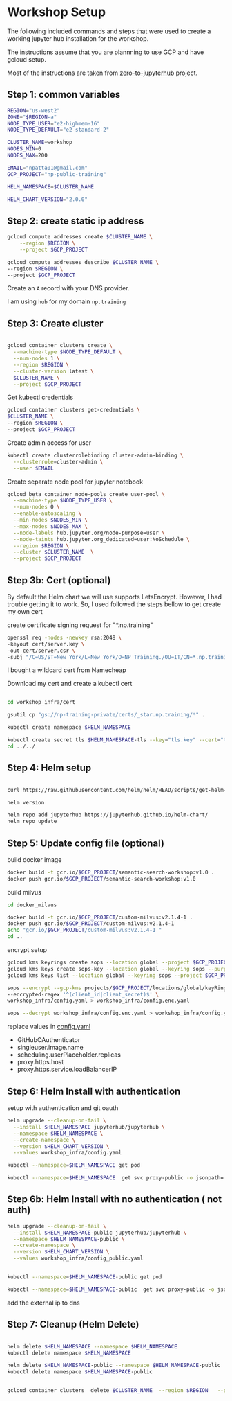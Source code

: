 # Workshop Setup

The following included commands and steps that were used to create a working jupyter hub installation for the workshop.

The instructions assume that you are plannning to use GCP and have gcloud setup.


Most of the instructions are taken from [zero-to-jupyterhub](https://zero-to-jupyterhub.readthedocs.io/en/latest/index.html) project.


## Step 1: common variables

```bash
REGION="us-west2"
ZONE="$REGION-a"
NODE_TYPE_USER="e2-highmem-16"
NODE_TYPE_DEFAULT="e2-standard-2"

CLUSTER_NAME=workshop
NODES_MIN=0
NODES_MAX=200

EMAIL="npatta01@gmail.com"
GCP_PROJECT="np-public-training"

HELM_NAMESPACE=$CLUSTER_NAME

HELM_CHART_VERSION="2.0.0"
```

## Step 2: create static ip address

```bash
gcloud compute addresses create $CLUSTER_NAME \
    --region $REGION \
    --project $GCP_PROJECT

gcloud compute addresses describe $CLUSTER_NAME \
--region $REGION \
--project $GCP_PROJECT

```

Create an `A` record with your DNS provider.

I am using `hub` for my domain `np.training`




## Step 3: Create cluster


```bash

gcloud container clusters create \
  --machine-type $NODE_TYPE_DEFAULT \
  --num-nodes 1 \
  --region $REGION \
  --cluster-version latest \
  $CLUSTER_NAME \
  --project $GCP_PROJECT

```

Get kubectl credentials

```bash
gcloud container clusters get-credentials \
$CLUSTER_NAME \
--region $REGION \
--project $GCP_PROJECT
```

Create admin access for user

```bash
kubectl create clusterrolebinding cluster-admin-binding \
  --clusterrole=cluster-admin \
  --user $EMAIL
```

Create separate node pool for jupyter notebook

```bash
gcloud beta container node-pools create user-pool \
  --machine-type $NODE_TYPE_USER \
  --num-nodes 0 \
  --enable-autoscaling \
  --min-nodes $NODES_MIN \
  --max-nodes $NODES_MAX \
  --node-labels hub.jupyter.org/node-purpose=user \
  --node-taints hub.jupyter.org_dedicated=user:NoSchedule \
  --region $REGION \
  --cluster $CLUSTER_NAME  \
  --project $GCP_PROJECT
```


## Step 3b: Cert (optional)

By default the Helm chart we will use supports LetsEncrypt. However, I had trouble getting it to work.
So, I used followed the steps bellow to get create my own cert

create certificate signing request for "*.np.training"

```bash 
openssl req -nodes -newkey rsa:2048 \
-keyout cert/server.key \
-out cert/server.csr \
-subj "/C=US/ST=New York/L=New York/O=NP Training./OU=IT/CN=*.np.training"
```

I bought a wildcard cert from Namecheap


Download my cert and create a kubectl cert
```bash

cd workshop_infra/cert

gsutil cp "gs://np-training-private/certs/_star.np.training/*" .

kubectl create namespace $HELM_NAMESPACE

kubectl create secret tls $HELM_NAMESPACE-tls --key="tls.key" --cert="tls.crt" --namespace $HELM_NAMESPACE
cd ../../
```

## Step 4: Helm setup

```bash

curl https://raw.githubusercontent.com/helm/helm/HEAD/scripts/get-helm-3 | bash

helm version

helm repo add jupyterhub https://jupyterhub.github.io/helm-chart/
helm repo update

```


## Step 5: Update config file (optional)


build docker image

```bash
docker build -t gcr.io/$GCP_PROJECT/semantic-search-workshop:v1.0 .
docker push gcr.io/$GCP_PROJECT/semantic-search-workshop:v1.0

```

build milvus

```bash
cd docker_milvus

docker build -t gcr.io/$GCP_PROJECT/custom-milvus:v2.1.4-1 .
docker push gcr.io/$GCP_PROJECT/custom-milvus:v2.1.4-1 
echo "gcr.io/$GCP_PROJECT/custom-milvus:v2.1.4-1 "
cd ..
```

encrypt setup

```bash
gcloud kms keyrings create sops --location global --project $GCP_PROJECT
gcloud kms keys create sops-key --location global --keyring sops --purpose encryption --project $GCP_PROJECT
gcloud kms keys list --location global --keyring sops --project $GCP_PROJECT
```


```bash
sops --encrypt --gcp-kms projects/$GCP_PROJECT/locations/global/keyRings/sops/cryptoKeys/sops-key \
--encrypted-regex '^(client_id|client_secret)$' \
workshop_infra/config.yaml > workshop_infra/config.enc.yaml
```

```bash
sops --decrypt workshop_infra/config.enc.yaml > workshop_infra/config.yaml
```


replace values in [config.yaml](workshop_infra/config.yaml)

- GitHubOAuthenticator
- singleuser.image.name
- scheduling.userPlaceholder.replicas
- proxy.https.host
- proxy.https.service.loadBalancerIP



## Step 6: Helm Install with authentication

setup with authentication and git oauth

```bash
helm upgrade --cleanup-on-fail \
  --install $HELM_NAMESPACE jupyterhub/jupyterhub \
  --namespace $HELM_NAMESPACE \
  --create-namespace \
  --version $HELM_CHART_VERSION \
  --values workshop_infra/config.yaml

```

```bash
kubectl --namespace=$HELM_NAMESPACE get pod

kubectl --namespace=$HELM_NAMESPACE  get svc proxy-public -o jsonpath='{.status.loadBalancer.ingress[].ip}'
```


## Step 6b: Helm Install with no authentication ( not auth)

```bash
helm upgrade --cleanup-on-fail \
  --install $HELM_NAMESPACE-public jupyterhub/jupyterhub \
  --namespace $HELM_NAMESPACE-public \
  --create-namespace \
  --version $HELM_CHART_VERSION \
  --values workshop_infra/config_public.yaml


kubectl --namespace=$HELM_NAMESPACE-public get pod

kubectl --namespace=$HELM_NAMESPACE-public  get svc proxy-public -o jsonpath='{.status.loadBalancer.ingress[].ip}'
```

add the external ip to dns


## Step 7: Cleanup (Helm Delete)

```bash

helm delete $HELM_NAMESPACE --namespace $HELM_NAMESPACE 
kubectl delete namespace $HELM_NAMESPACE 

helm delete $HELM_NAMESPACE-public --namespace $HELM_NAMESPACE-public
kubectl delete namespace $HELM_NAMESPACE-public


gcloud container clusters  delete $CLUSTER_NAME  --region $REGION   --project $GCP_PROJECT

```